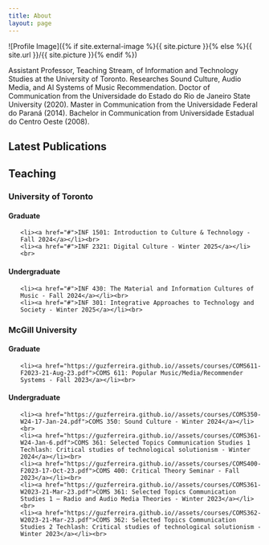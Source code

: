 ```yaml
---
title: About
layout: page
---
```

![Profile Image]({% if site.external-image %}{{ site.picture }}{% else %}{{ site.url }}/{{ site.picture }}{% endif %})

<p>Assistant Professor, Teaching Stream, of Information and Technology Studies at the University of Toronto. Researches Sound Culture, Audio Media, and AI Systems of Music Recommendation. Doctor of Communication from the Universidade do Estado do Rio de Janeiro State University (2020). Master in Communication from the Universidade Federal do Paraná (2014). Bachelor in Communication from Universidade Estadual do Centro Oeste (2008). </p>

<h2>Latest Publications</h2>

<!-- <script src="https://bibbase.org/show?bib=https%3A%2F%2Fbibbase.org%2Fzotero-mypublications%2Fguzferreira&jsonp=1&theme=simple&fullnames=1"></script> -->

<script src="https://bibbase.org/show?bib=https%3A%2F%2Fbibbase.org%2Fzotero-mypublications%2Fguzferreira&jsonp=1&fullnames=1&group0=type&hidemenu=true&sort=-year&css=https://guzferreira.github.io/assets/simple.css"></script>


<h2>Teaching</h2>

<h3>University of Toronto</h3>

<h4>Graduate</h4>

<ul class="skill-list">
	
	<li><a href="#">INF 1501: Introduction to Culture & Technology - Fall 2024</a></li><br>
	<li><a href="#">INF 2321: Digital Culture - Winter 2025</a></li><br>
	
</ul>

<h4>Undergraduate</h4>

<ul class="skill-list">
	
	<li><a href="#">INF 430: The Material and Information Cultures of Music - Fall 2024</a></li><br>
	<li><a href="#">INF 301: Integrative Approaches to Technology and Society - Winter 2025</a></li><br>
	
</ul>

<h3>McGill University</h3>

<h4>Graduate</h4>

<ul class="skill-list">
	
	<li><a href="https://guzferreira.github.io//assets/courses/COMS611-F2023-21-Aug-23.pdf">COMS 611: Popular Music/Media/Recommender Systems - Fall 2023</a></li><br>
	
</ul>

<h4>Undergraduate</h4>
<ul class="skill-list">
	
	<li><a href="https://guzferreira.github.io//assets/courses/COMS350-W24-17-Jan-24.pdf">COMS 350: Sound Culture - Winter 2024</a></li><br>
	<li><a href="https://guzferreira.github.io//assets/courses/COMS361-W24-Jan-6.pdf">COMS 361: Selected Topics Communication Studies 1 Techlash: Critical studies of technological solutionism - Winter 2024</a></li><br>
	<li><a href="https://guzferreira.github.io//assets/courses/COMS400-F2023-17-Oct-23.pdf">COMS 400: Critical Theory Seminar - Fall 2023</a></li><br>
 	<li><a href="https://guzferreira.github.io//assets/courses/COMS361-W2023-21-Mar-23.pdf">COMS 361: Selected Topics Communication Studies 1 – Radio and Audio Media Theories - Winter 2023</a></li><br>
	<li><a href="https://guzferreira.github.io//assets/courses/COMS362-W2023-21-Mar-23.pdf">COMS 362: Selected Topics Communication Studies 2 Techlash: Critical studies of technological solutionism - Winter 2023</a></li><br>
	
</ul>
